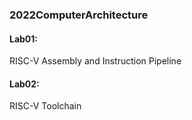 ### 2022ComputerArchitecture

#### Lab01:
RISC-V Assembly and Instruction Pipeline

#### Lab02:
RISC-V Toolchain
